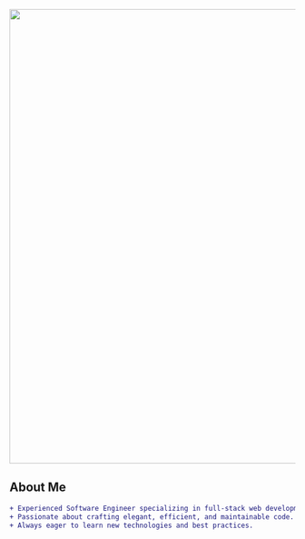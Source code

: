 <p align="center">
  <img src="https://i.imgur.com/neonmatrix.gif" width="800px">
</p>

## About Me

```diff
+ Experienced Software Engineer specializing in full-stack web development.
+ Passionate about crafting elegant, efficient, and maintainable code. 
+ Always eager to learn new technologies and best practices.
